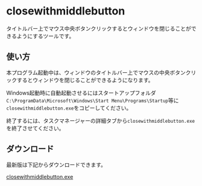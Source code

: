 # closewithmiddlebutton
タイトルバー上でマウス中央ボタンクリックするとウィンドウを閉じることができるようにするツールです。

## 使い方
本プログラム起動中は、ウィンドウのタイトルバー上でマウスの中央ボタンクリックするとウィンドウを閉じることができるようになります。

Windows起動時に自動起動させるにはスタートアップフォルダ`C:\ProgramData\Microsoft\Windows\Start Menu\Programs\Startup`等に`closewithmiddlebutton.exe`をコピーしてください。

終了するには、タスクマネージャーの詳細タブから`closewithmiddlebutton.exe`を終了させてください。

## ダウンロード
最新版は下記からダウンロードできます。

[closewithmiddlebutton.exe](http://github.com/kenjinote/closewithmiddlebutton/releases/latest/download/closewithmiddlebutton.exe)
